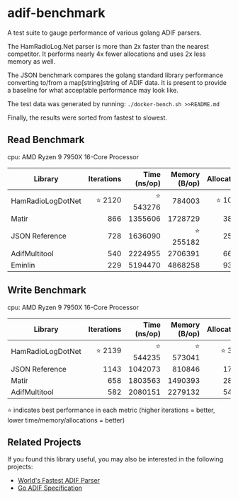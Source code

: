 # adif-benchmark

A test suite to gauge performance of various golang ADIF parsers.

The HamRadioLog.Net parser is more than 2x faster than the nearest competitor.
It performs nearly 4x fewer allocations and uses 2x less memory as well.

The JSON benchmark compares the golang standard library performance converting to/from a map[string]string of ADIF data.
It is present to provide a baseline for what acceptable performance may look like.

The test data was generated by running:
`./docker-bench.sh >>README.md`

Finally, the results were sorted from fastest to slowest.

## Read Benchmark

cpu: AMD Ryzen 9 7950X 16-Core Processor

 | Library           | Iterations | Time (ns/op) | Memory (B/op) | Allocations |
 |-------------------|-----------:|-------------:|--------------:|------------:|
 | HamRadioLogDotNet |⭐ 2120     |⭐ 543276     |   784003      | ⭐ 10053    |
 | Matir             |    866     |  1355606     |  1728729      |    38665    |
 | JSON Reference    |    728     |  1636090     |⭐ 255182      |    25604    |
 | AdifMultitool     |    540     |  2224955     |  2706391      |    66889    |
 | Eminlin           |    229     |  5194470     |  4868258      |    93010    |

## Write Benchmark

cpu: AMD Ryzen 9 7950X 16-Core Processor

 | Library           | Iterations | Time (ns/op) | Memory (B/op) | Allocations |
 |-------------------|-----------:|-------------:|--------------:|------------:|
 | HamRadioLogDotNet | ⭐ 2139    |  ⭐ 544235    |  ⭐ 573041   | ⭐ 3097     |
 | JSON Reference    |    1143    |    1042073    |     810846   |  17803      |
 | Matir             |     658    |    1803563    |    1490393   |  28673      |
 | AdifMultitool     |     582    |    2080151    |    2279132   |  54302      |

⭐ indicates best performance in each metric (higher iterations = better, lower time/memory/allocations = better)

## Related Projects

If you found this library useful, you may also be interested in the following projects:

- [World's Fastest ADIF Parser](https://github.com/hamradiolog-net/adif)
- [Go ADIF Specification](https://github.com/hamradiolog-net/spec)
